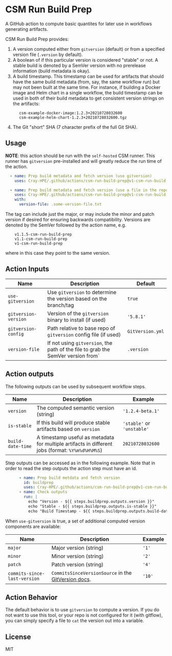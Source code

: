 # CSM Run Build Prep

A GitHub action to compute basic quantites for later use in workflows generating
artifacts.

CSM Run Build Prep provides:

1. A version computed either from `gitversion` (default) or from a specified
   version file (`.version` by default).
2. A boolean of if this particular version is considered "stable" or not. A
   stable build is denoted by a SemVer version with no prerelease information
   (build metadata is okay).
3. A build timestamp. This timestamp can be used for artifacts that should have
   the same build metadata (from, say, the same workflow run) but may not been
   built at the same time. For instance, if building a Docker image and Helm
   chart in a single workflow, the build timestamp can be used in both of their
   build metadata to get consistent version strings on the artifacts:
```
      csm-example-docker-image:1.2.3+20210728032600
      csm-example-helm-chart-1.2.3+20210728032600.tgz
```
4. The Git "short" SHA (7 character prefix of the full Git SHA).

## Usage

**NOTE**: this action should be run with the `self-hosted` CSM runner. This
runner has `gitversion` pre-installed and will greatly reduce the run time
of the action.

```yaml
  - name: Prep build metadata and fetch version (use gitversion)
    uses: Cray-HPE/.github/actions/csm-run-build-prep@v1-csm-run-build-prep

  - name: Prep build metadata and fetch version (use a file in the repo)
    uses: Cray-HPE/.github/actions/csm-run-build-prep@v1-csm-run-build-prep
    with:
      version-file: .some-version-file.txt
```
The tag can include just the major, or may include the minor and patch version
if desired for ensuring backwards compatibility. Versions are denoted by the
SemVer followed by the action name, e.g.

```
    v1.1.5-csm-run-build-prep
    v1.1-csm-run-build-prep
    v1-csm-run-build-prep
```
where in this case they point to the same version.


## Action Inputs

| Name | Description | Default |
| --- | --- | --- |
| `use-gitversion` | Use `gitversion` to determine the version based on the branch/tag | `true` |
| `gitversion-version` | Version of the `gitversion` binary to install (if used) | `'5.8.1'`
| `gitversion-config` | Path relative to base repo of `gitversion` config file (if used) | `GitVersion.yml` |
| `version-file` | If not using `gitversion`, the path of the file to grab the SemVer version from` | `.version` |

## Action outputs

The following outputs can be used by subsequent workflow steps.

| Name | Description | Example |
| --- | --- | --- |
| `version` | The computed semantic version (string) | `'1.2.4-beta.1'` |
| `is-stable` | If this build will produce stable artifacts based on `version` | `'stable'` or `'unstable'` |
| `build-date-time` | A timestamp useful as metadata for multiple artifacts in different jobs (format: `%Y%m%d%H%M%S`) | `20210728032600` |

Step outputs can be accessed as in the following example.
Note that in order to read the step outputs the action step must have an id.

```yml
      - name: Prep build metdata and fetch version
        id: buildprep
        uses: Cray-HPE/.github/actions/csm-run-build-prep@v1-csm-run-build-prep
      - name: Check outputs
        run: |
          echo "Version - ${{ steps.buildprep.outputs.version }}"
          echo "Stable - ${{ steps.buildprep.outputs.is-stable }}"
          echo "Build Timestamp - ${{ steps.buildprep.outputs.build-date-time }}"
```

When `use-gitversion` is true, a set of additional computed version components
are available:

| Name | Description | Example |
| --- | --- | --- |
| `major` | Major version (string) | `'1'` |
| `minor` | Minor version (string) | `'2'` |
| `patch` | Patch version (string) | `'4'` |
| `commits-since-last-version` | `CommitsSinceVersionSource` in the [GitVersion docs](https://gitversion.net/docs/reference/variables).  | `'10'` |


## Action Behavior

The default behavior is to use `gitversion` to compute a version. If you do not
want to use this tool, or your repo is not configured for it (with gitflow),
you can simply specify a file to `cat` the version out into a variable.

## License

MIT
